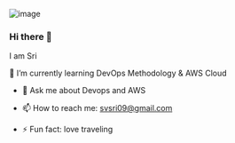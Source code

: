 ![image](https://user-images.githubusercontent.com/113403056/215207970-bc30d9bd-f342-45ac-a288-a9f9d9bba14f.png)

### Hi there 👋

   I am Sri
   
🌱 I’m currently learning DevOps Methodology & AWS Cloud

- 💬 Ask me about Devops and AWS

- 📫 How to reach me: svsri09@gmail.com

- ⚡ Fun fact: love traveling
